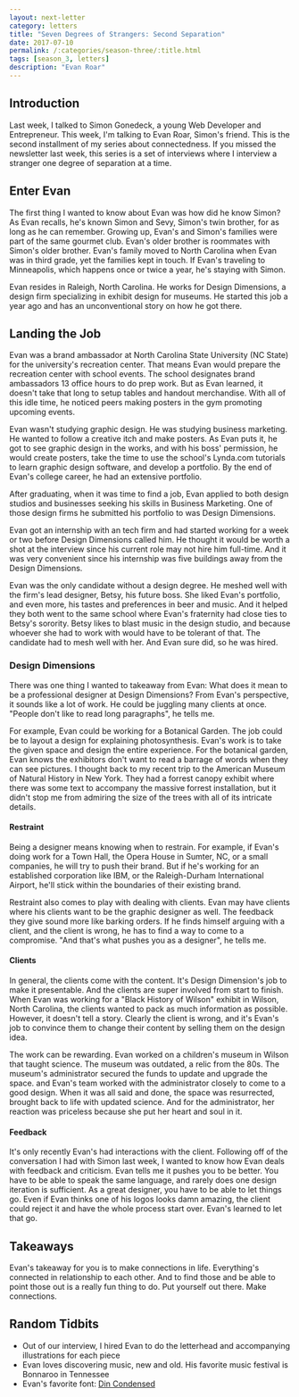 ```yaml
---
layout: next-letter
category: letters
title: "Seven Degrees of Strangers: Second Separation"
date: 2017-07-10
permalink: /:categories/season-three/:title.html
tags: [season_3, letters]
description: "Evan Roar"
---
```

<!--
![Insert new picture here](http://gallery.tinyletterapp.com/b7acb1dd09358f1ed19f16a562a005fc08d42511/images/94ff2d22-e9e3-40a7-958b-ece4b3921ae6.png)
-->

## Introduction

Last week, I talked to Simon Gonedeck, a young Web Developer and Entrepreneur. This week, I'm talking to Evan Roar, Simon's friend. This is the second installment of my series about connectedness. If you missed the newsletter last week, this series is a set of interviews where I interview a stranger one degree of separation at a time.

## Enter Evan

The first thing I wanted to know about Evan was how did he know Simon? As Evan recalls, he's known Simon and Sevy, Simon's twin brother, for as long as he can remember. Growing up, Evan's and Simon's families were part of the same gourmet club. Evan's older brother is roommates with Simon's older brother. Evan's family moved to North Carolina when Evan was in third grade, yet the families kept in touch. If Evan's traveling to Minneapolis, which happens once or twice a year, he's staying with Simon.

Evan resides in Raleigh, North Carolina. He works for Design Dimensions, a design firm specializing in exhibit design for museums. He started this job a year ago and has an unconventional story on how he got there.

## Landing the Job

Evan was a brand ambassador at North Carolina State University (NC State) for the university's recreation center. That means Evan would prepare the recreation center with school events. The school designates brand ambassadors 13 office hours to do prep work. But as Evan learned, it doesn't take that long to setup tables and handout merchandise. With all of this idle time, he noticed peers making posters in the gym promoting upcoming events.

Evan wasn't studying graphic design. He was studying business marketing. He wanted to follow a creative itch and make posters. As Evan puts it, he got to see graphic design in the works, and with his boss' permission, he would create posters, take the time to use the school's Lynda.com tutorials to learn graphic design software, and develop a portfolio. By the end of Evan's college career, he had an extensive portfolio.

After graduating, when it was time to find a job, Evan applied to both design studios and businesses seeking his skills in Business Marketing. One of those design firms he submitted his portfolio to was Design Dimensions.

Evan got an internship with an tech firm and had started working for a week or two before Design Dimensions called him. He thought it would be worth a shot at the interview since his current role may not hire him full-time. And it was very convenient since his internship was five buildings away from the Design Dimensions.

Evan was the only candidate without a design degree. He meshed well with the firm's lead designer, Betsy, his future boss. She liked Evan's portfolio, and even more, his tastes and preferences in beer and music. And it helped they both went to the same school where Evan's fraternity had close ties to Betsy's sorority. Betsy likes to blast music in the design studio, and because whoever she had to work with would have to be tolerant of that. The candidate had to mesh well with her. And Evan sure did, so he was hired.

### Design Dimensions

There was one thing I wanted to takeaway from Evan: What does it mean to be a professional designer at Design Dimensions? From Evan's perspective, it sounds like a lot of work. He could be juggling many clients at once. "People don't like to read long paragraphs", he tells me.

For example, Evan could be working for a Botanical Garden. The job could be to layout a design for explaining photosynthesis. Evan's work is to take the given space and design the entire experience. For the botanical garden, Evan knows the exhibitors don't want to read a barrage of words when they can see pictures. I thought back to my recent trip to the American Museum of Natural History in New York. They had a forrest canopy exhibit where there was some text to accompany the massive forrest installation, but it didn't stop me from admiring the size of the trees with all of its intricate details.

#### Restraint

Being a designer means knowing when to restrain. For example, if Evan's doing work for a Town Hall, the Opera House in Sumter, NC, or a small companies, he will try to push their brand. But if he's working for an established corporation like IBM, or the Raleigh-Durham International Airport, he'll stick within the boundaries of their existing brand.

Restraint also comes to play with dealing with clients. Evan may have clients where his clients want to be the graphic designer as well. The feedback they give sound more like barking orders. If he finds himself arguing with a client, and the client is wrong, he has to find a way to come to a compromise. "And that's what pushes you as a designer", he tells me.

#### Clients

In general, the clients come with the content. It's Design Dimension's job to make it presentable. And the clients are super involved from start to finish. When Evan was working for a "Black History of Wilson" exhibit in Wilson, North Carolina, the clients wanted to pack as much information as possible. However, it doesn't tell a story. Clearly the client is wrong, and it's Evan's job to convince them to change their content by selling them on the design idea.

The work can be rewarding. Evan worked on a children's museum in Wilson that taught science. The museum was outdated, a relic from the 80s. The museum's administrator secured the funds to update and upgrade the space. and Evan's team worked with the administrator closely to come to a good design. When it was all said and done, the space was resurrected, brought back to life with updated science. And for the administrator, her reaction was priceless because she put her heart and soul in it.

#### Feedback

It's only recently Evan's had interactions with the client. Following off of the conversation I had with Simon last week, I wanted to know how Evan deals with feedback and criticism. Evan tells me it pushes you to be better. You have to be able to speak the same language, and rarely does one design iteration is sufficient. As a great designer, you have to be able to let things go. Even if Evan thinks one of his logos looks damn amazing, the client could reject it and have the whole process start over. Evan's learned to let that go.

## Takeaways

Evan's takeaway for you is to make connections in life. Everything's connected in relationship to each other. And to find those and be able to point those out is a really fun thing to do. Put yourself out there. Make connections.

## Random Tidbits

- Out of our interview, I hired Evan to do the letterhead and accompanying illustrations for each piece
- Evan loves discovering music, new and old. His favorite music festival is Bonnaroo in Tennessee
- Evan's favorite font: [Din Condensed](https://typekit.com/fonts/din-condensed)
